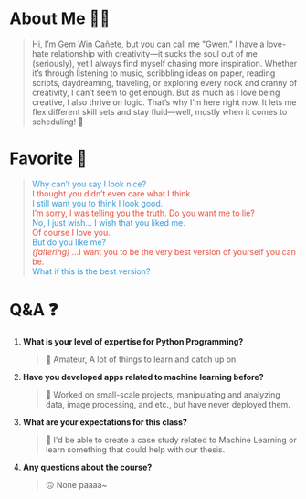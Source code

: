 # About Me 👋🏻

> Hi, I’m Gem Win Cañete, but you can call me "Gwen." I have a love-hate relationship with creativity—it sucks the soul out of me (seriously), yet I always find myself chasing more inspiration. Whether it’s through listening to music, scribbling ideas on paper, reading scripts, daydreaming, traveling, or exploring every nook and cranny of creativity, I can’t seem to get enough.  But as much as I love being creative, I also thrive on logic. That’s why I’m here right now. It lets me flex different skill sets and stay fluid—well, mostly when it comes to scheduling! 🤪

# Favorite 📜

> <font color="#3498db">Why can’t you say I look nice?</font>  
> <font color="#e74c3c">I thought you didn’t even care what I think.</font>  
> <font color="#3498db">I still want you to think I look good.</font>  
> <font color="#e74c3c">I’m sorry, I was telling you the truth. Do you want me to lie?</font>  
> <font color="#3498db">No, I just wish... I wish that you liked me.</font>  
> <font color="#e74c3c">Of course I love you.</font>  
> <font color="#3498db">But do you like me?</font>  
> <font color="#e74c3c"><i>(faltering)</i> ...I want you to be the very best version of yourself you can be.</font>  
> <font color="#3498db">What if this is the best version?</font>  

# Q&A ❓

1. **What is your level of expertise for Python Programming?**  
    > 🐍 Amateur, A lot of things to learn and catch up on.  

2. **Have you developed apps related to machine learning before?**  
    > 🤖 Worked on small-scale projects, manipulating and analyzing data, image processing, and etc., but have never deployed them.  

3. **What are your expectations for this class?**  
    > 🎯 I'd be able to create a case study related to Machine Learning or learn something that could help with our thesis.  

4. **Any questions about the course?**  
    > 🙃 None paaaa~
